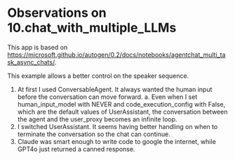 # Observations on 10.chat_with_multiple_LLMs

This app is based on <https://microsoft.github.io/autogen/0.2/docs/notebooks/agentchat_multi_task_async_chats/>.

This example allows a better control on the speaker sequence.

1. At first I used ConversableAgent. It always wanted the human input before the conversation can move forward.
  a. Even when I set human_input_model with NEVER and code_execution_config with False, which are the default values of UserAssistant, the conversation between the agent and the user_proxy becomes an infinite loop.
2. I switched UserAssistant. It seems having better handling on when to terminate the conversation so the chat can continue.
3. Claude was smart enough to write code to google the internet, while GPT4o just returned a canned response.
